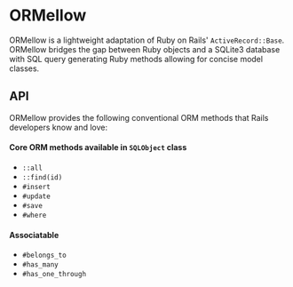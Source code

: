 # ORMellow

ORMellow is a lightweight adaptation of Ruby on Rails' `ActiveRecord::Base`. ORMellow bridges the gap between Ruby objects and a SQLite3 database with SQL query generating Ruby methods allowing for concise model classes.

## API

ORMellow provides the following conventional ORM methods that Rails developers know and love:

#### Core ORM methods available in `SQLObject` class
- `::all`
- `::find(id)`
- `#insert`
- `#update`
- `#save`
- `#where`

#### Associatable

- `#belongs_to`
- `#has_many`
- `#has_one_through`
